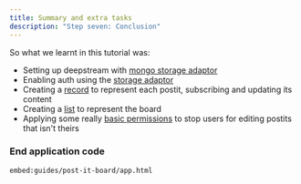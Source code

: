 ```yaml
---
title: Summary and extra tasks
description: "Step seven: Conclusion"
---
```


So what we learnt in this tutorial was:

- Setting up deepstream with [mongo storage adaptor](/tutorials/plugins/database/mongodb/)
- Enabling auth using the [storage adaptor](/tutorials/core/auth/storage/)
- Creating a [record](/tutorials/core/datasync/records/) to represent each postit, subscribing and updating its content
- Creating a [list](/tutorials/core/datasync/lists/) to represent the board
- Applying some really [basic permissions](/tutorials/core/permission/valve-simple/) to stop users for editing postits that isn't theirs

### End application code

`embed:guides/post-it-board/app.html`